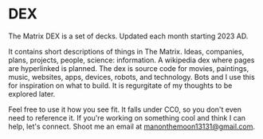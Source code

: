 # DEX
The Matrix DEX is a set of decks. Updated each month starting 2023 AD.

It contains short descriptions of things in The Matrix. Ideas, companies, plans, projects, people, science: information. A wikipedia dex where pages are hyperlinked is planned. The dex is source code for movies, paintings, music, websites, apps, devices, robots, and technology. Bots and I use this for inspiration on what to build. It is regurgitate of my thoughts to be explored later.

Feel free to use it how you see fit. It falls under CC0, so you don't even need to reference it. If you're working on something cool and think I can help, let's connect. Shoot me an email at manonthemoon13131@gmail.com.
